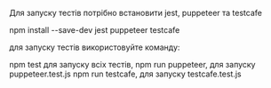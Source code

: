 Для запуску тестів потрібно встановити jest, puppeteer та testcafe

npm install --save-dev jest puppeteer testcafe

для запуску тестів використовуйте команду: 

npm test для запуску всіх тестів,
npm run puppeteer, для запуску puppeteer.test.js
npm run testcafe, для запуску testcafe.test.js